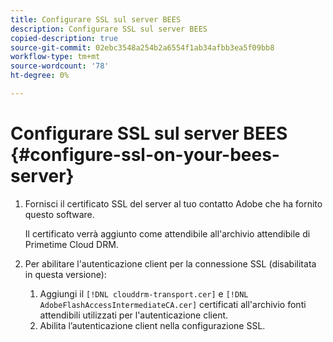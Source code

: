 ```yaml
---
title: Configurare SSL sul server BEES
description: Configurare SSL sul server BEES
copied-description: true
source-git-commit: 02ebc3548a254b2a6554f1ab34afbb3ea5f09bb8
workflow-type: tm+mt
source-wordcount: '78'
ht-degree: 0%

---
```


# Configurare SSL sul server BEES {#configure-ssl-on-your-bees-server}

1. Fornisci il certificato SSL del server al tuo contatto Adobe che ha fornito questo software.

   Il certificato verrà aggiunto come attendibile all&#39;archivio attendibile di Primetime Cloud DRM.
1. Per abilitare l&#39;autenticazione client per la connessione SSL (disabilitata in questa versione):
   1. Aggiungi il `[!DNL clouddrm-transport.cer]` e `[!DNL AdobeFlashAccessIntermediateCA.cer]` certificati all&#39;archivio fonti attendibili utilizzati per l&#39;autenticazione client.
   1. Abilita l’autenticazione client nella configurazione SSL.
